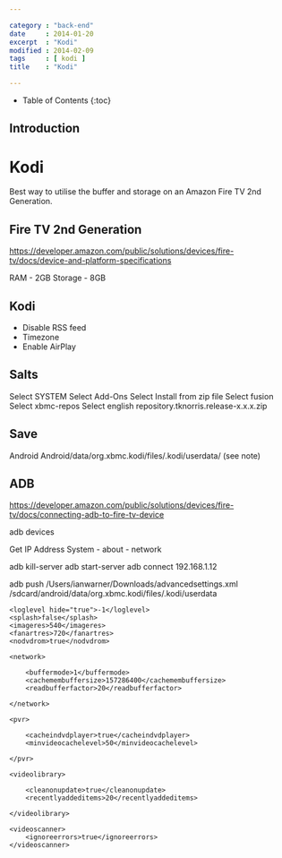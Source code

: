 ```yaml
---

category : "back-end"
date     : 2014-01-20
excerpt  : "Kodi"
modified : 2014-02-09
tags     : [ kodi ]
title    : "Kodi"

---
```


* Table of Contents
{:toc}

## Introduction

# Kodi

Best way to utilise the buffer and storage on an Amazon Fire TV 2nd Generation.


## Fire TV 2nd Generation

https://developer.amazon.com/public/solutions/devices/fire-tv/docs/device-and-platform-specifications

RAM     - 2GB
Storage - 8GB

## Kodi

- Disable RSS feed
- Timezone
- Enable AirPlay

## Salts

Select SYSTEM
Select Add-Ons
Select Install from zip file
Select fusion
Select xbmc-repos
Select english
repository.tknorris.release-x.x.x.zip

## Save

Android Android/data/org.xbmc.kodi/files/.kodi/userdata/ (see note)

## ADB

https://developer.amazon.com/public/solutions/devices/fire-tv/docs/connecting-adb-to-fire-tv-device

adb devices

Get IP Address
System - about - network

adb kill-server
adb start-server
adb connect 192.168.1.12

adb push /Users/ianwarner/Downloads/advancedsettings.xml /sdcard/android/data/org.xbmc.kodi/files/.kodi/userdata

<advancedsettings>

    <loglevel hide="true">-1</loglevel>
    <splash>false</splash>
    <imageres>540</imageres>
    <fanartres>720</fanartres>
    <nodvdrom>true</nodvdrom>

    <network>

        <buffermode>1</buffermode>
        <cachemembuffersize>157286400</cachemembuffersize>
        <readbufferfactor>20</readbufferfactor>

    </network>

    <pvr>

        <cacheindvdplayer>true</cacheindvdplayer>
        <minvideocachelevel>50</minvideocachelevel>

    </pvr>

    <videolibrary>

        <cleanonupdate>true</cleanonupdate>
        <recentlyaddeditems>20</recentlyaddeditems>

    </videolibrary>

    <videoscanner>
        <ignoreerrors>true</ignoreerrors>
    </videoscanner>

</advancedsettings>
